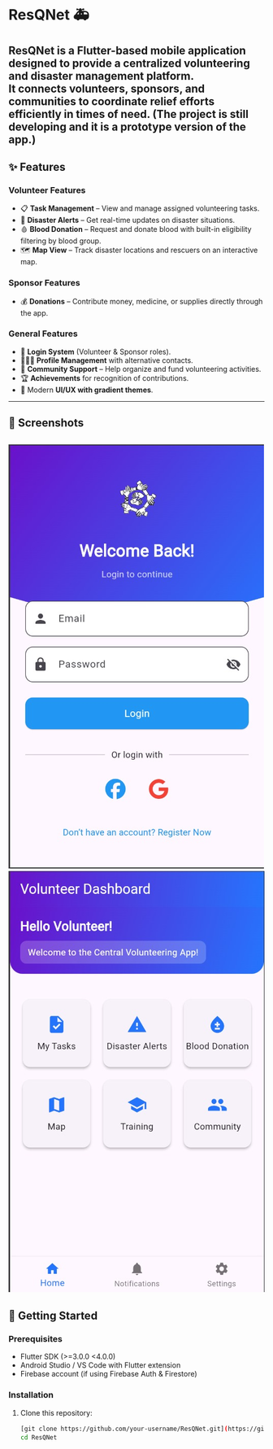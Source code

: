# ResQNet 🚑

ResQNet is a Flutter-based mobile application designed to provide a **centralized volunteering and disaster management platform**.  
It connects **volunteers, sponsors, and communities** to coordinate relief efforts efficiently in times of need.
(The project is still developing and it is a prototype version of the app.)
---

## ✨ Features

### Volunteer Features
- 📋 **Task Management** – View and manage assigned volunteering tasks.  
- 🚨 **Disaster Alerts** – Get real-time updates on disaster situations.  
- 🩸 **Blood Donation** – Request and donate blood with built-in eligibility filtering by blood group.  
- 🗺 **Map View** – Track disaster locations and rescuers on an interactive map.  

### Sponsor Features
- 💰 **Donations** – Contribute money, medicine, or supplies directly through the app.  


### General Features
- 🔐 **Login System** (Volunteer & Sponsor roles).  
- 🧑‍🤝‍🧑 **Profile Management** with alternative contacts. 
- 👥 **Community Support** – Help organize and fund volunteering activities.   
- 🏆 **Achievements** for recognition of contributions.  
- 🎨 Modern **UI/UX with gradient themes**.  

---

## 📱 Screenshots
![Login Screen](assets/2.jpg)
![Dashboard Home](assets/3.jpg)
---

## 🚀 Getting Started

### Prerequisites
- Flutter SDK (>=3.0.0 <4.0.0)  
- Android Studio / VS Code with Flutter extension  
- Firebase account (if using Firebase Auth & Firestore)  

### Installation

1. Clone this repository:
   ```bash
   [git clone https://github.com/your-username/ResQNet.git](https://github.com/Tusher44/ResQNet.git)
   cd ResQNet
